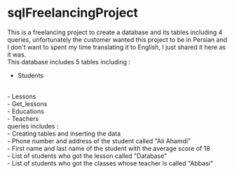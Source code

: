 # sqlFreelancingProject
This is a freelancing project to create a database and its tables including 4 queries, unfortunately the customer wanted this project to be in Persian and I don't want to spent my time translating it to English, I just shared it here as it was.
<br/>
This database includes 5 tables including :
<br/>
- Students
<br/>
- Lessons
<br/>
- Get_lessons
<br/>
- Educations 
<br/>
- Teachers
<br/>
queries includes :
<br/>
- Creating tables and inserting the data
<br/>
- Phone number and address of the student called "Ali Ahamdi"
<br/>
- First name and last name of the student with the average score of 18
<br/>
- List of students who got the lesson called "Database"
<br/>
- List of students who got the classes whose teacher is called "Abbasi"
